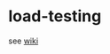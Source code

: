 # load-testing

see [wiki](https://github.com/MapColonies/load-testing/wiki/Map-Colonies-Load-Testing)
